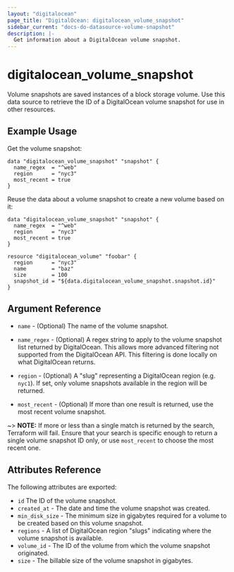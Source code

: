 ```yaml
---
layout: "digitalocean"
page_title: "DigitalOcean: digitalocean_volume_snapshot"
sidebar_current: "docs-do-datasource-volume-snapshot"
description: |-
  Get information about a DigitalOcean volume snapshot.
---
```


# digitalocean\_volume\_snapshot

Volume snapshots are saved instances of a block storage volume. Use this data
source to retrieve the ID of a DigitalOcean volume snapshot for use in other
resources.

## Example Usage

Get the volume snapshot:

```hcl
data "digitalocean_volume_snapshot" "snapshot" {
  name_regex  = "^web"
  region      = "nyc3"
  most_recent = true
}
```

Reuse the data about a volume snapshot to create a new volume based on it:

```hcl
data "digitalocean_volume_snapshot" "snapshot" {
  name_regex  = "^web"
  region      = "nyc3"
  most_recent = true
}

resource "digitalocean_volume" "foobar" {
  region      = "nyc3"
  name        = "baz"
  size        = 100
  snapshot_id = "${data.digitalocean_volume_snapshot.snapshot.id}"
}
```

## Argument Reference

* `name` - (Optional) The name of the volume snapshot.

* `name_regex` - (Optional) A regex string to apply to the volume snapshot list returned by DigitalOcean. This allows more advanced filtering not supported from the DigitalOcean API. This filtering is done locally on what DigitalOcean returns.

* `region` - (Optional) A "slug" representing a DigitalOcean region (e.g. `nyc1`). If set, only volume snapshots available in the region will be returned.

* `most_recent` - (Optional) If more than one result is returned, use the most recent volume snapshot.

~> **NOTE:** If more or less than a single match is returned by the search,
Terraform will fail. Ensure that your search is specific enough to return
a single volume snapshot ID only, or use `most_recent` to choose the most recent one.

## Attributes Reference

The following attributes are exported:

* `id` The ID of the volume snapshot.
* `created_at` - The date and time the volume snapshot was created.
* `min_disk_size` - The minimum size in gigabytes required for a volume to be created based on this volume snapshot.
* `regions` - A list of DigitalOcean region "slugs" indicating where the volume snapshot is available.
* `volume_id` - The ID of the volume from which the volume snapshot originated.
* `size` - The billable size of the volume snapshot in gigabytes.